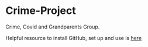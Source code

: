 # Crime-Project

Crime, Covid and Grandparents Group. 

Helpful resource to install GitHub, set up and use is [here](https://happygitwithr.com/install-git.html)